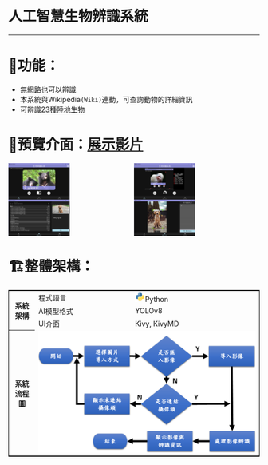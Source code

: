 # 人工智慧生物辨識系統
---

# 🧭功能：
  - 無網路也可以辨識
  - 本系統與Wikipedia`(Wiki)`連動，可查詢動物的詳細資訊
  - 可辨識[23種陸地生物](https://github.com/RayLonscholar/School_report_ODApp/blob/main/zh_labels.txt)

# 🔎預覽介面：[展示影片](https://youtu.be/cpq_wBQcnms)
<div style="display: grid; grid-template-columns: 1fr 1fr;">
    <img alt = "home" src = "./src/home.png" style = "width: 49%; height: auto;" />
    <img alt = "home2" src = "./src/home2.png" style = "width: 49%; height: auto;" />
    <img alt = "file_management" src = "./src/file_management.png" style = "width: 49%; height: auto;" />
    <img alt = "detect" src = "./src/detect.png" style = "width: 49%; height: auto;" />
</div>

# 🏗️整體架構：
<table style = "border: 1px solid black;">
  <tr>
    <th rowspan = 3>系統架構</th>
    <td>程式語言</td>
    <td><img src = "https://raw.githubusercontent.com/devicons/devicon/master/icons/python/python-original.svg" alt = "python" width = "20" height = "20">Python</td>
  </tr>
  <tr>
    <td>AI模型格式</td>
    <td>YOLOv8</td>
  </tr>
  <tr>
    <td>UI介面</td>
    <td>Kivy, KivyMD</td>
  </tr>
  <tr>
    <th>系統流程圖</th>
    <td colspan = 2><img src = "./src/chart1.png" alt = "flowchart"></td>
  </tr>
</table>